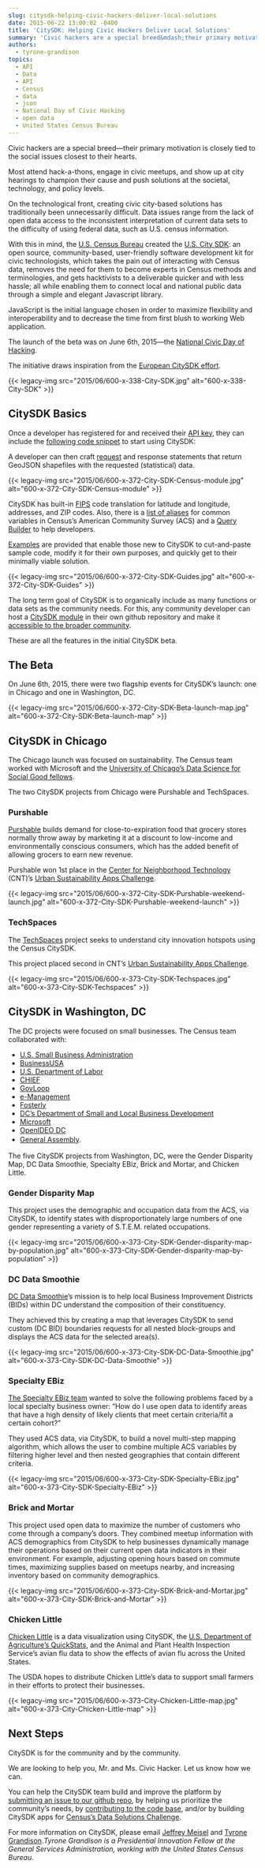 ```yaml
---
slug: citysdk-helping-civic-hackers-deliver-local-solutions
date: 2015-06-22 13:00:02 -0400
title: 'CitySDK: Helping Civic Hackers Deliver Local Solutions'
summary: 'Civic hackers are a special breed&mdash;their primary motivation is closely tied to the social issues closest to their hearts. Most attend hack-a-thons, engage in civic meetups, and show up at city hearings to champion their cause and push solutions at the societal, technology, and policy levels. On the technological front, creating civic city-based solutions has'
authors:
  - tyrone-grandison
topics:
  - API
  - Data
  - API
  - Census
  - data
  - json
  - National Day of Civic Hacking
  - open data
  - United States Census Bureau
---
```


Civic hackers are a special breed—their primary motivation is closely tied to the social issues closest to their hearts.

Most attend hack-a-thons, engage in civic meetups, and show up at city hearings to champion their cause and push solutions at the societal, technology, and policy levels.

On the technological front, creating civic city-based solutions has traditionally been unnecessarily difficult. Data issues range from the lack of open data access to the inconsistent interpretation of current data sets to the difficulty of using federal data, such as U.S. census information.

With this in mind, the [U.S. Census Bureau](http://www.census.gov/) created the [U.S. City SDK](http://uscensusbureau.github.io/citysdk/): an open source, community-based, user-friendly software development kit for civic technologists, which takes the pain out of interacting with Census data, removes the need for them to become experts in Census methods and terminologies, and gets hacktivists to a deliverable quicker and with less hassle; all while enabling them to connect local and national public data through a simple and elegant Javascript library.

JavaScript is the initial language chosen in order to maximize flexibility and interoperability and to decrease the time from first blush to working Web application.

The launch of the beta was on June 6th, 2015—the [National Civic Day of Hacking](http://hackforchange.org/).

The initiative draws inspiration from the [European CitySDK effort](http://www.citysdk.eu/).

{{< legacy-img src="2015/06/600-x-338-City-SDK.jpg" alt="600-x-338-City-SDK" >}}

## CitySDK Basics

Once a developer has registered for and received their [API key](http://uscensusbureau.github.io/citysdk/gettingstarted.html), they can include the [following code snippet](https://github.com/uscensusbureau/citysdk/tree/master/examples) to start using CitySDK:

> 
  
> 
  
> 
  
> 

A developer can then craft [request](http://uscensusbureau.github.io/citysdk/guides/censusModule/commonRequests.html) and response statements that return GeoJSON shapefiles with the requested (statistical) data.

{{< legacy-img src="2015/06/600-x-372-City-SDK-Census-module.jpg" alt="600-x-372-City-SDK-Census-module" >}}

CitySDK has built-in [FIPS](http://quickfacts.census.gov/qfd/meta/long_fips.htm) code translation for latitude and longitude, addresses, and ZIP codes. Also, there is a [list of aliases](http://uscensusbureau.github.io/citysdk/guides/censusModule/aliases.html) for common variables in Census’s American Community Survey (ACS) and a [Query Builder](http://uscensusbureau.github.io/citysdk/guides/censusModule/queryBuilder.html) to help developers.

[Examples](http://uscensusbureau.github.io/citysdk/guides.html) are provided that enable those new to CitySDK to cut-and-paste sample code, modify it for their own purposes, and quickly get to their minimally viable solution.

{{< legacy-img src="2015/06/600-x-372-City-SDK-Guides.jpg" alt="600-x-372-City-SDK-Guides" >}}

The long term goal of CitySDK is to organically include as many functions or data sets as the community needs. For this, any community developer can host a [CitySDK module](http://uscensusbureau.github.io/citysdk/guides/creatingModules.html) in their own github repository and make it [accessible to the broader community](http://uscensusbureau.github.io/citysdk/gallery.html).

These are all the features in the initial CitySDK beta.

## The Beta

On June 6th, 2015, there were two flagship events for CitySDK’s launch: one in Chicago and one in Washington, DC.

{{< legacy-img src="2015/06/600-x-372-City-SDK-Beta-launch-map.jpg" alt="600-x-372-City-SDK-Beta-launch-map" >}}

## CitySDK in Chicago

The Chicago launch was focused on sustainability. The Census team worked with Microsoft and the [University of Chicago’s Data Science for Social Good fellows](http://dssg.uchicago.edu/).

The two CitySDK projects from Chicago were Purshable and TechSpaces.

### Purshable

[Purshable](http://www.purshable.com/) builds demand for close-to-expiration food that grocery stores normally throw away by marketing it at a discount to low-income and environmentally conscious consumers, which has the added benefit of allowing grocers to earn new revenue.

Purshable won 1st place in the [Center for Neighborhood Technology](http://www.cnt.org/) (CNT)’s [Urban Sustainability Apps Challenge](http://www.cntideas.com/).

{{< legacy-img src="2015/06/600-x-372-City-SDK-Purshable-weekend-launch.jpg" alt="600-x-372-City-SDK-Purshable-weekend-launch" >}}

### TechSpaces

The [TechSpaces](http://www.techspace.com/) project seeks to understand city innovation hotspots using the Census CitySDK.

This project placed second in CNT’s [Urban Sustainability Apps Challenge](http://www.cntideas.com/).

{{< legacy-img src="2015/06/600-x-373-City-SDK-Techspaces.jpg" alt="600-x-373-City-SDK-Techspaces" >}}

## CitySDK in Washington, DC

The DC projects were focused on small businesses. The Census team collaborated with:

  * [U.S. Small Business Administration](https://www.sba.gov/)
  * [BusinessUSA](http://business.usa.gov/)
  * [U.S. Department of Labor](http://www.dol.gov/)
  * [CHIEF](http://www.agencychief.com/)
  * [GovLoop](https://www.govloop.com/)
  * [e-Management](http://www.e-mcinc.com/)
  * [Fosterly](http://www.fosterly.com/)
  * [DC&#8217;s Department of Small and Local Business Development](http://dslbd.dc.gov/)
  * [Microsoft](http://azure.microsoft.com/en-us/)
  * [OpenIDEO DC](http://www.meetup.com/OpenIDEO-DC-Dojo/)
  * <a style="line-height: 1.5" href="https://generalassemb.ly/">General Assembly</a>.

The five CitySDK projects from Washington, DC, were the Gender Disparity Map, DC Data Smoothie, Specialty EBiz, Brick and Mortar, and Chicken Little.

### Gender Disparity Map

This project uses the demographic and occupation data from the ACS, via CitySDK, to identify states with disproportionately large numbers of one gender representing a variety of S.T.E.M. related occupations.

{{< legacy-img src="2015/06/600-x-373-City-SDK-Gender-disparity-map-by-population.jpg" alt="600-x-373-City-SDK-Gender-disparity-map-by-population" >}}

### DC Data Smoothie

[DC Data Smoothie](https://hackforchange.hackpad.com/DC-Data-Smoothie-uf5pautvpgU)’s mission is to help local Business Improvement Districts (BIDs) within DC understand the composition of their constituency.

They achieved this by creating a map that leverages CitySDK to send custom (DC BID) boundaries requests for all nested block-groups and displays the ACS data for the selected area(s).

{{< legacy-img src="2015/06/600-x-373-City-SDK-DC-Data-Smoothie.jpg" alt="600-x-373-City-SDK-DC-Data-Smoothie" >}}

### Specialty EBiz

[The Specialty EBiz team](https://hackforchange.hackpad.com/Specialty-Service-Providers-Specialty-EBiz-MI8FQUU1MTz) wanted to solve the following problems faced by a local specialty business owner: &#8220;How do I use open data to identify areas that have a high density of likely clients that meet certain criteria/fit a certain cohort?&#8221;

They used ACS data, via CitySDK, to build a novel multi-step mapping algorithm, which allows the user to combine multiple ACS variables by filtering higher level and then nested geographies that contain different criteria.

{{< legacy-img src="2015/06/600-x-373-City-SDK-Specialty-EBiz.jpg" alt="600-x-373-City-SDK-Specialty-EBiz" >}}

### Brick and Mortar

This project used open data to maximize the number of customers who come through a company’s doors. They combined meetup information with ACS demographics from CitySDK to help businesses dynamically manage their operations based on their current open data indicators in their environment. For example, adjusting opening hours based on commute times, maximizing supplies based on meetups nearby, and increasing inventory based on community demographics.

{{< legacy-img src="2015/06/600-x-373-City-SDK-Brick-and-Mortar.jpg" alt="600-x-373-City-SDK-Brick-and-Mortar" >}}

### Chicken Little

[Chicken Little](http://bbrotsos.github.io/chicken_little/avian_flu_map.html) is a data visualization using CitySDK, the [U.S. Department of Agriculture&#8217;s QuickStats](http://www.nass.usda.gov/Quick_Stats/), and the Animal and Plant Health Inspection Service&#8217;s avian flu data to show the effects of avian flu across the United States.

The USDA hopes to distribute Chicken Little’s data to support small farmers in their efforts to protect their businesses.

{{< legacy-img src="2015/06/600-x-373-City-Chicken-Little-map.jpg" alt="600-x-373-City-Chicken-Little-map" >}}

## Next Steps

CitySDK is for the community and by the community.

We are looking to help you, Mr. and Ms. Civic Hacker. Let us know how we can.

You can help the CitySDK team build and improve the platform by [submitting an issue to our github repo](https://github.com/uscensusbureau/citysdk/issues), by helping us prioritize the community’s needs, by [contributing to the code base](https://github.com/uscensusbureau/citysdk), and/or by building CitySDK apps for [Census’s Data Solutions Challenge](https://www.challenge.gov/challenge/city-software-development-kit-sdk-data-solutions-challenge/).

For more information on CitySDK, please email [Jeffrey Meisel](mailto:jeffrey.meisel@gsa.gov) and  [Tyrone Grandison](mailto:tyrone.grandison@gsa.gov)._Tyrone Grandison is a Presidential Innovation Fellow at the General Services Administration, working with the United States Census Bureau._